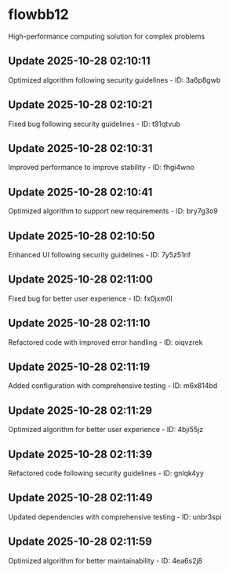 # flowbb12
High-performance computing solution for complex problems

## Update 2025-10-28 02:10:11
Optimized algorithm following security guidelines - ID: 3a6p8gwb


## Update 2025-10-28 02:10:21
Fixed bug following security guidelines - ID: t91qtvub


## Update 2025-10-28 02:10:31
Improved performance to improve stability - ID: fhgi4wno


## Update 2025-10-28 02:10:41
Optimized algorithm to support new requirements - ID: bry7g3o9


## Update 2025-10-28 02:10:50
Enhanced UI following security guidelines - ID: 7y5z51nf


## Update 2025-10-28 02:11:00
Fixed bug for better user experience - ID: fx0jxm0l


## Update 2025-10-28 02:11:10
Refactored code with improved error handling - ID: oiqvzrek


## Update 2025-10-28 02:11:19
Added configuration with comprehensive testing - ID: m6x814bd


## Update 2025-10-28 02:11:29
Optimized algorithm for better user experience - ID: 4bji55jz


## Update 2025-10-28 02:11:39
Refactored code following security guidelines - ID: gnlqk4yy


## Update 2025-10-28 02:11:49
Updated dependencies with comprehensive testing - ID: unbr3spi


## Update 2025-10-28 02:11:59
Optimized algorithm for better maintainability - ID: 4ea6s2j8

